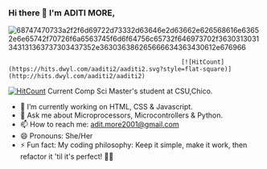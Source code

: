 ### Hi there 👋    I'm ADITI MORE,

![68747470733a2f2f6d69722d73332d63646e2d63662e626568616e63652e6e65742f70726f6a6563745f6d6f64756c65732f646973702f3630313031343131363737303437352e363036386265666634363430612e676966](https://github.com/aaditi2/aaditi2/assets/114819269/9761f3d6-f7d7-4184-8f80-3de36a68da6e)

                                                    [![HitCount](https://hits.dwyl.com/aaditi2/aaditi2.svg?style=flat-square)](http://hits.dwyl.com/aaditi2/aaditi2)
  [![HitCount](https://hits.dwyl.com/aaditi2/aaditi2.svg?style=flat-square&show=unique)](http://hits.dwyl.com/aaditi2/aaditi2)
Current Comp Sci Master's student at CSU,Chico.
- 🔭 I’m currently working on HTML, CSS & Javascript.
- 💬 Ask me about Microprocessors, Microcontrollers & Python.
- 📫 How to reach me: adit.more2001@gmail.com
- 😄 Pronouns: She/Her
- ⚡ Fun fact: My coding philosophy: Keep it simple, make it work, then refactor it 'til it's perfect! 🧹💡
  
